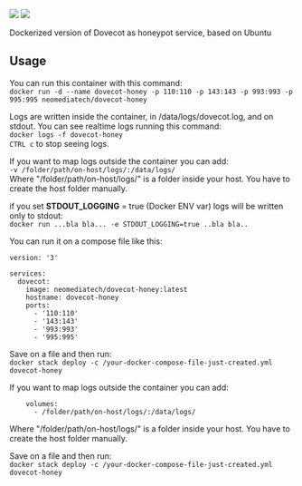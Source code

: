 ![](https://img.shields.io/github/last-commit/Neomediatech/dovecot-honey.svg?style=plastic)
![](https://img.shields.io/github/repo-size/Neomediatech/dovecot-honey.svg?style=plastic)

Dockerized version of Dovecot as honeypot service, based on Ubuntu

## Usage
You can run this container with this command:  
`docker run -d --name dovecot-honey -p 110:110 -p 143:143 -p 993:993 -p 995:995 neomediatech/dovecot-honey`  

Logs are written inside the container, in /data/logs/dovecot.log, and on stdout. You can see realtime logs running this command:  
`docker logs -f dovecot-honey`  
`CTRL c` to stop seeing logs.  

If you want to map logs outside the container you can add:  
`-v /folder/path/on-host/logs/:/data/logs/`  
Where "/folder/path/on-host/logs/" is a folder inside your host. You have to create the host folder manually.  

if you set **STDOUT_LOGGING** = true (Docker ENV var) logs will be written only to stdout:  
`docker run ...bla bla... -e STDOUT_LOGGING=true ..bla bla..`

You can run it on a compose file like this:  

```
version: '3'  

services:  
  dovecot:  
    image: neomediatech/dovecot-honey:latest  
    hostname: dovecot-honey  
    ports:  
      - '110:110'  
      - '143:143'  
      - '993:993'  
      - '995:995'  
```
Save on a file and then run:  
`docker stack deploy -c /your-docker-compose-file-just-created.yml dovecot-honey`

If you want to map logs outside the container you can add:  
```
    volumes:
      - /folder/path/on-host/logs/:/data/logs/
```
Where "/folder/path/on-host/logs/" is a folder inside your host. You have to create the host folder manually.

Save on a file and then run:  
`docker stack deploy -c /your-docker-compose-file-just-created.yml dovecot-honey`  
